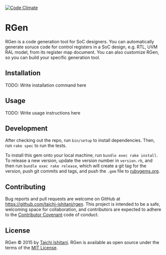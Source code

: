 [![Code Climate](https://codeclimate.com/github/taichi-ishitani/rgen/badges/gpa.svg)](https://codeclimate.com/github/taichi-ishitani/rgen)

# RGen

RGen is a code generation tool for SoC designers. You can automatically generate soruce code for control registers in a SoC design, e.g. RTL, UVM RAL model, from its register map document. You can also customize RGen, so you can build your specific generation tool.

## Installation

TODO: Write installation command here

## Usage

TODO: Write usage instructions here

## Development

After checking out the repo, run `bin/setup` to install dependencies. Then, run `rake spec` to run the tests.

To install this gem onto your local machine, run `bundle exec rake install`. To release a new version, update the version number in `version.rb`, and then run `bundle exec rake release`, which will create a git tag for the version, push git commits and tags, and push the `.gem` file to [rubygems.org](https://rubygems.org).

## Contributing

Bug reports and pull requests are welcome on GitHub at https://github.com/taichi-ishitani/rgen. This project is intended to be a safe, welcoming space for collaboration, and contributors are expected to adhere to the [Contributor Covenant](http://contributor-covenant.org) code of conduct.


## License

RGen &copy; 2015 by [Taichi Ishitani](mailto:taichi730@jf6.so-net.ne.jp).
RGen is available as open source under the terms of the [MIT License](http://opensource.org/licenses/MIT).
